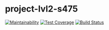 # project-lvl2-s475
[![Maintainability](https://api.codeclimate.com/v1/badges/31863e92491f55bbfc40/maintainability)](https://codeclimate.com/github/AnastasiyaYS/project-lvl2-s475/maintainability) [![Test Coverage](https://api.codeclimate.com/v1/badges/31863e92491f55bbfc40/test_coverage)](https://codeclimate.com/github/AnastasiyaYS/project-lvl2-s475/test_coverage) [![Build Status](https://travis-ci.org/AnastasiyaYS/project-lvl1-s474.svg?branch=master)](https://travis-ci.org/AnastasiyaYS/project-lvl1-s474)
